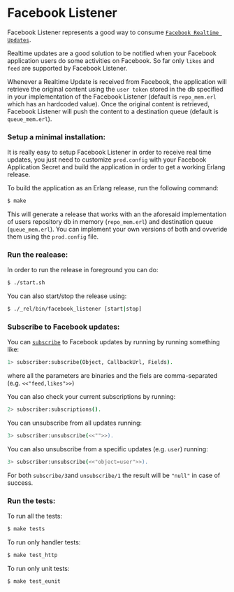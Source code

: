 Facebook Listener
==========================

Facebook Listener represents a good way to consume [`Facebook Realtime Updates`](https://developers.facebook.com/docs/graph-api/real-time-updates/ "Facebook Realtime Updates").

Realtime updates are a good solution to be notified when your Facebook application users do some activities on Facebook. So far only `likes` and `feed` are supported by Facebook Listener.

Whenever a Realtime Update is received from Facebook, the application will retrieve the original content using the `user token` stored in the db specified in your implementation of the Facebook Listener (default is `repo_mem.erl` which has an hardcoded value). Once the original content is retrieved, Facebook Listener will push the content to a destination queue (default is `queue_mem.erl`).

### Setup a minimal installation:

It is really easy to setup Facebook Listener in order to receive real time updates, you just need to customize `prod.config` with your Facebook Application Secret and build the application in order to get a working Erlang release.

To build the application as an Erlang release, run the following command:

``` bash
$ make
```

This will generate a release that works with an the aforesaid implementation of users repository db in memory (`repo_mem.erl`) and destination queue (`queue_mem.erl`). You can implement your own versions of both and ovveride them using the `prod.config` file.

### Run the realease:

In order to run the release in foreground you can do:

``` bash
$ ./start.sh
```

You can also start/stop the release using:

``` bash
$ ./_rel/bin/facebook_listener [start|stop]
```

### Subscribe to Facebook updates:

You can [`subscribe`](https://developers.facebook.com/docs/graph-api/reference/app/subscriptions/ "Subscriptions") to Facebook updates by running by running something like:

```bash
1> subscriber:subscribe(Object, CallbackUrl, Fields).
```

where all the parameters are binaries and the fiels are comma-separated (e.g. `<<"feed,likes">>`)

You can also check your current subscriptions by running:

```bash
2> subscriber:subscriptions().
```

You can unsubscribe from all updates running:

```bash
3> subscriber:unsubscribe(<<"">>).
```

You can also unsubscribe from a specific updates (e.g. `user`) running:

```bash
3> subscriber:unsubscribe(<<"object=user">>).
```

For both `subscribe/3`and `unsubscribe/1` the result will be `"null"` in case of success.

### Run the tests:


To run all the tests:

``` bash
$ make tests
```

To run only handler tests:

```bash
$ make test_http
```

To run only unit tests:

``` bash
$ make test_eunit
```

